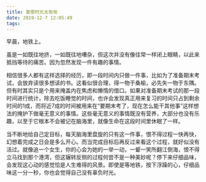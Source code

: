 ```yaml
---
title: 莫使时光太匆匆
date: 2019-12-7 12:05:49
tags:
---
```

早晨，地铁上。

虽是一如既往地挤，一如既往地嘈杂，但这次并没有像往常一样闭上眼睛，以此来抵挡等待的痛苦。因为忽然发现一件有趣的事情。

相信很多人都有这样选择的经历，即一段时间内只做一件事，比如为了准备期末考试，会放弃读很多想读的书。这看似很合理，得一物于桑榆，必先失一物于东隅。但有时其实只是个用来掩盖内在焦虑和懒惰的借口。如果对准备期末考试的那一段时间进行统计，除去吃饭睡觉的时间，也许会发现真正用来复习的时间只占到剩余时间的1成，而将近7成的时间被用来在“要期末考了，现在怎么能干其他事”这样想法的掩护下做毫无意义的事情。这些毫无意义的事情既没有营养，大部分也没有乐趣，以至于它根本不会被记在脑海里，就像生命在这段时间里休眠了一样。

当不断地给自己定目标，每天脑海里盘旋的只有这一件事，恨不得过程一快再快，幻想着完成之日会是多么开心。而当完成目标后再反过来看这个过程，就好似没有活过。就像追一个女生，你的心会为她的一举一动，一颦一笑所翻江倒海，恨不得立马找到那个港湾，但这辗转反侧的过程何尝不是一种美妙呢？停下来仔细品味，会发现这心动的感觉恰是人生难得的风景。即使是等地铁，按下浮躁的心，仔细品味这一分一秒，你也会觉得自己没有辜负时光。